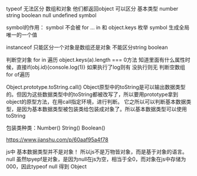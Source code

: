 typeof 无法区分 数组和对象 他们都返回object
可以区分 基本类型 number string boolean null undefined symbol

symbol的作用：
symbol 不会被 for ... in 和 object.keys 枚举
symbol 生成全局唯一的一个值

instanceof 只能区分一个对象是数组还是对象 不能区分string boolean

判断空对象 for in 遍历 object.keys(a).length === 0方法 知道里面有什么属性时候，直接if(obj.id){console.log(1)} 如果执行了log则有 没执行则无
判断空数组 for of遍历

Object.prototype.toString.call()
Object原型中的toString是可以输出数据类型的。但因为这些数据类型中的toString都被改写了，所以要用prototype拿到object的原型方法，在用call指定环境，进行判断。
它之所以可以判断基本数据类型，是因为基本数据类型被包装类给包装成对象了。所以基本数据类型可以使用toString

包装类种类：Number() String() Boolean()

https://www.jianshu.com/p/60aaf95a4f78

js中 基本数据类型并不是对象！
所以js不是万物皆对象，而是基于对象的语言。
null 虽然tpyepf是对象，是因为null在js为空，相当于全0，而对象在js中存储为000，因此typeof null 得到 Object